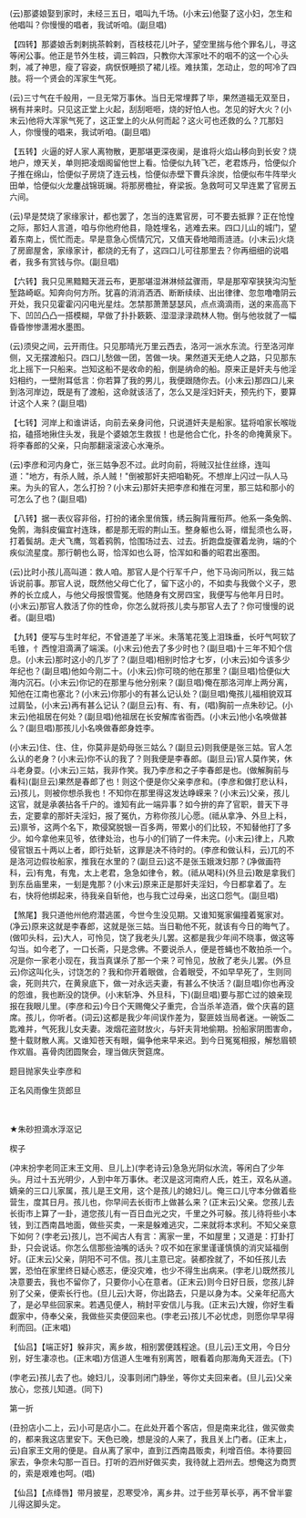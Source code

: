 <!-- { "loadSidebar": true } -->
(云)那婆娘娶到家时，未经三五日，唱叫九千场。(小末云)他娶了这小妇，怎生和他唱叫？你慢慢的唱者，我试听咱。(副旦唱)

【四转】那婆娘舌刺剌挑茶斡剌，百枝枝花儿叶子，望空里揣与他个罪名儿，寻这等闲公事。他正是节外生枝，调三斡四，只教你大浑家吐不的咽不的这一个心头刺，减了神思，瘦了容姿，病恹恹睡损了裙儿祬。难扶策，怎动止，忽的呵冷了四肢。将一个贤会的浑家生气死。

(云)三寸气在千般用，一旦无常万事休。当日无常埋葬了毕，果然道福无双至日，祸有并来时。只见这正堂上火起，刮刮咂咂，烧的好怕人也。怎见的好大火？(小末云)他将大浑家气死了，这正堂上的火从何而起？这火可也还救的么？兀那妇人，你慢慢的唱来，我试听咱。(副旦唱)

【五转】火逼的好人家人离物散，更那堪更深夜阑，是谁将火焰山移向到长安？烧地户，燎天关，单则把凌烟阁留他世上看。恰便似九转飞芒，老君炼丹，恰便似介子推在绵山，恰便似子房烧了连云栈，恰便似赤壁下曹兵涂炭，恰便似布牛阵举火田单，恰便似火龙鏖战锦斑斓。将那房檐扯，脊梁扳。急救呵可又早连累了官房五六间。

(云)早是焚烧了家缘家计，都也罢了，怎当的连累官房，可不要去抵罪？正在怆惶之际，那妇人言道，咱与你他府他县，隐姓埋名，逃难去来。四口儿山的城门，望着东南上，慌忙而走。早是意急心慌情冗冗，又值天昏地暗雨涟涟。(小末云)火烧了房廊屋舍，家缘家计，都烧的无有了，这四口儿可往那里去？你再细细的说唱者，我多有赏钱与你。(副旦唱)

【六转】我只见黑黯黯天涯云布，更那堪湿淋淋倾盆骤雨，早是那窄窄狭狭沟沟堑堑路崎岖。知奔向何方所。犹喜的消消洒洒、断断续续、出出律律、忽忽噜噜阴云开处，我只见霍霍闪闪电光星炷。怎禁那萧萧瑟瑟风，点点滴滴雨，送的来高高下下、凹凹凸凸一搭模糊，早做了扑扑簌簌、湿湿渌渌疏林人物。倒与他妆就了一幅昏昏惨惨潇湘水墨图。

(云)须臾之间，云开雨住。只见那晴光万里云西去，洛河一派水东流。行至洛河岸侧，又无摆渡船只。四口儿愁做一团，苦做一块。果然道天无绝人之路，只见那东北上摇下一只船来。岂知这船不是收命的船，倒是纳命的船。原来正是奸夫与他淫妇相约，一壁附耳低言：你若算了我的男儿，我便跟随你去。(小末云)那四口儿来到洛河岸边，既是有了渡船，这命就该活了，怎么又是淫妇奸夫，预先约下，要算计这个人来？(副旦唱)

【七转】河岸上和谁讲话，向前去亲身问他，只说道奸夫是船家。猛将咱家长喉咙掐，磕搭地揪住头发，我是个婆娘怎生救拔！也是他合亡化，扑冬的命掩黄泉下。将李春郎的父亲，只向那翻滚滚波心水淹杀。

(云)李彦和河内身亡，张三姑争忍不过。此时向前，将贼汉扯住丝绦，连叫道："地方，有杀人贼，杀人贼！"倒被那奸夫把咱勒死。不想岸上闪过一队人马来。为头的官人，怎么打扮？(小末云)那奸夫把李彦和推在河里，那三姑和那小的可怎么了也？(副旦唱)

【八转】据一表仪容非俗，打扮的诸余里俏簇，绣云胸背雁衔芦。他系一条兔鹘、兔鹘，海斜皮偏宜衬连珠，都是那无瑕的荆山玉。整身躯也么哥，缯髭须也么哥，打着鬓胡。走犬飞鹰，驾着鸦鹘，恰围场过去、过去。折跑盘旋骤着龙驹，端的个疾似流星度。那行朝也么哥，恰浑如也么哥，恰浑如和番的昭君出塞图。

(云)比时小孩儿高叫道：救人咱。那官人是个行军千户，他下马询问所以，我三姑诉说前事。那官人说，既然他父母亡化了，留下这小的，不如卖与我做个义子，恩养的长立成人，与他父母报恨雪冤。他随身有文房四宝，我便写与他年月日时。(小末云)那官人救活了你的性命，你怎么就将孩儿卖与那官人去了？你可慢慢的说者。(副旦唱)

【九转】便写与生时年纪，不曾道差了半米。未落笔花笺上泪珠垂，长吁气呵软了毛锥，忄西惶泪滴满了端溪。(小末云)他去了多少时也？(副旦唱)十三年不知个信息。(小末云)那时这小的几岁了？(副旦唱)相别时恰才七岁，(小末云)如今该多少年纪也？(副旦唱)他如今刚二十。(小末云)你可晓的他在那里？(副旦唱)恰便似大海内沉石。(小末云)你记的在那里与他分别来？(副旦唱)俺在那洛河岸上两分离，知他在江南也塞北？(小末云)你那小的有甚么记认处？(副旦唱)俺孩儿福相貌双耳过肩坠，(小末云)再有甚么记认？(副旦云)有、有、有，(唱)胸前一点朱砂记。(小末云)他祖居在何处？(副旦唱)他祖居在长安解库省衙西。(小末云)他小名唤做甚么？(副旦唱)那孩儿小名唤做春郎身姓李。

(小末云)住、住、住，你莫非是奶母张三姑么？(副旦云)则我便是张三姑。官人怎么认的老身？(小末云)你不认的我了？则我便是李春郎。(副旦云)官人莫作笑，休斗老身耍。(小末云)三姑，我非作笑。我乃李彦和之子李春郎是也。(做解胸前与看科)(副旦云)果然是春郎了也！则这个便是你父亲李彦和。(李彦和做打悲认科，云)孩儿，则被你想杀我也！不知你在那里得这发达峥嵘来？(小末云)父亲，孩儿这官，就是承袭拈各千户的。谁知有此一端异事？如今拚的弃了官职，普天下寻去，定要拿的那奸夫淫妇，报了冤仇，方称你孩儿心愿。(祗从拿净、外旦上科，云)禀爷，这两个名下，欺侵窝脱银一百多两，带累小的们比较，不知替他打了多少。如今拿他来见爷，依律处治，也与小的们销了一件未完。(小末云)律上，凡欺侵官银五十两以上者，即行处斩，这罪是决不待时的。(李彦和做认科，云)兀的不是洛河边假妆船家，推我在水里的？(副旦云)这不是张玉娥泼妇那？(净做画符科，云)有鬼，有鬼，太上老君，急急如律令，敕。(祗从喝科)(外旦云)敢是拿我们到东岳庙里来，一刬是鬼那？(小末云)原来正是那奸夫淫妇，今日都拿着了。左右，快将他绑起来，待我亲自斩他，也与我亡过母亲，出这口怨气。(副旦唱)

【煞尾】我只道他州他府潜逃匿，今世今生没见期。又谁知冤家偏撞着冤家对。(净云)原来这就是李春郎，这就是张三姑。当日勒他不死，就该有今日的晦气了。(做叩头科，云)大人，可怜见，饶了我老头儿罢。这都是我少年间不晓事，做这等勾当。如今老了，一口长斋，只是念佛。不要说杀人，便是苍蝇也不敢拍杀一个。况是你一家老小现在，我当真谋杀了那一个来？可怜见，放赦了老头儿罢。(外旦云)你这叫化头，讨饶怎的？我和你开着眼做，合着眼受，不如早早死了，生则同衾，死则共穴，在黄泉底下，做一对永远夫妻，有甚么不快活？(副旦唱)你也再没的怨谁，我也断没的饶伊。(小末斩净、外旦科，下)(副旦唱)要与那亡过的娘亲现报在我眼儿里。(李彦和云)今日个天赐俺父子重完，合当杀羊造酒，做个庆喜的筵席。孩儿，你听者。(词云)这都是我少年间误作差为，娶匪妓当局者迷。一碗饭二匙难并，气死我儿女夫妻。泼烟花盗财放火，与奸夫背地偷期。扮船家阴图害命，整十载财散人离。又谁知苍天有眼，偏争他来早来迟。到今日冤冤相报，解愁眉顿作欢眉。喜骨肉团圆聚会，理当做庆贺筵席。

题目抛家失业李彦和

正名风雨像生货郎旦

　
　

★朱砂担滴水浮沤记

楔子

(冲末扮孛老同正末王文用、旦儿上)(孛老诗云)急急光阴似水流，等闲白了少年头。月过十五光明少，人到中年万事休。老汉是这河南府人氏，姓王，双名从道。嫡亲的三口儿家属，孩儿是王文用，这个是孩儿的媳妇儿。俺三口儿守本分做着些营生，度其日月。孩儿也，你早间去长街市上做甚么来？(正末云)父亲。您孩儿去长街市上算了一卦，道您孩儿有一百日血光之灾，千里之外可躲。孩儿待将些小本钱，到江西南昌地面，做些买卖，一来是躲难逃灾，二来就将本求利。不知父亲意下如何？(孛老云)孩儿，岂不闻古人有言：离家一里，不如屋里；又道是：打卦打卦，只会说话。你怎么信那些油嘴的话头？叹不如在家里谨谨慎慎的消灾延福倒好。(正末云)父亲，阴阳不可不信。孩儿主意已定。装都拴就了，不如任孩儿去罢，恐怕在家里终日疑心惑志，便没灾难，也少不得生出病来。(孛老儿)既然孩儿决意要去，我也不留你了，只要你小心在意者。(正末云)则今日好日辰，您孩儿辞别了父亲，便索长行也。(旦儿云)大哥，你出路去，只是以身为本。父亲年纪高大了，是必早些回家来。若遇见便人，稍封平安信儿与我。(正末云)大嫂，你好生看觑家中，侍奉父亲，我做些买卖便回来也。(孛老云)孩儿不必忧虑，则愿你早早得利而回。(正末唱)

【仙吕】【端正好】躲非灾，离乡故，相别罢便践程途。(旦儿云)王文用，今日分别，好生凄凉也。(正末唱)方信道人生唯有别离苦，眼看着向那海角天涯去。(下)

(孛老云)孩儿去了也。媳妇儿，没事则闭门静坐，等你丈夫回来者。(旦儿云)父亲放心，您孩儿知道。(同下)

第一折

(丑扮店小二上，云)小可是店小二。在此处开着个客店，但是南来北往，做买做卖的，都来我这店里安下。天色已晚，想是没的人来了，我且关上门者。(正末上，云)自家王文用的便是。自从离了家中，直到江西南昌贩卖，利增百倍。本待要回家去，争奈未勾那一百日。打听的泗州好做买卖，我待就上泗州去。想俺这为商贾的，索是艰难也呵。(唱)

【仙吕】【点绛唇】带月披星，忍寒受冷，离乡井。过于些芳草长亭，再不曾半霎儿得这脚头定。

